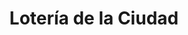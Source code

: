 ---
title: "Lotería de la Ciudad"
url: /ciudad-autonoma-de-buenos-aires/loteria-de-la-ciudad-tres-arroyos/
shop: Lotterie
---